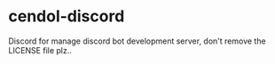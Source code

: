 # cendol-discord
Discord for manage discord bot development server, don't remove the LICENSE file plz..
